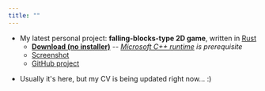 ```yaml
---
title: ""
---
```

- My latest personal project: **falling-blocks-type 2D game**, written in [Rust](https://www.rust-lang.org)
  - [**Download (no installer)**](https://github.com/rdrmic/color-columns/raw/main/dist/color-columns-v018.zip) *-- [Microsoft C++ runtime](https://docs.microsoft.com/en-us/cpp/windows/latest-supported-vc-redist?view=msvc-170#visual-studio-2015-2017-2019-and-2022) is prerequisite*
  - [Screenshot](https://github.com/rdrmic/color-columns/raw/main/github-resources/cc_gameplay.png)
  - [GitHub project](https://github.com/rdrmic/color-columns#color-columns)

<!--- - Here you can get my CV (en) in [PDF](docs/CV_Rade_Drmic-EN.pdf) -->
- Usually it's here, but my CV is being updated right now... :)
